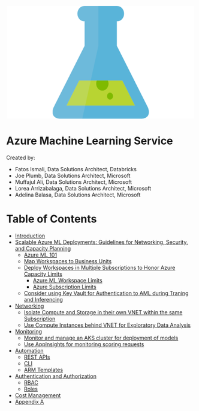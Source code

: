 <p align="center">
    <img width="500" height="300" src="Azure-ML-Icon.png">
</p>

# Azure Machine Learning Service 

Created by: 
* Fatos Ismali, Data Solutions Architect, Databricks 
* Joe Plumb, Data Solutions Architect, Microsoft
* Muffajul Ali, Data Solutions Architect, Microsoft
* Lorea Arrizabalaga, Data Solutions Architect, Microsoft
* Adelina Balasa, Data Solutions Architect, Microsoft

# Table of Contents

- [Introduction](#Introduction)
- [Scalable Azure ML Deployments: Guidelines for Networking, Security, and Capacity Planning](#scalable-ADB-Deployments-Guidelines-for-Networking-Security-and-Capacity-Planning)
  * [Azure ML 101](#Azure-Databricks-101)
  * [Map Workspaces to Business Units](#Map-Workspaces-to-Business-Divisions)
  * [Deploy Workspaces in Multiple Subscriptions to Honor Azure Capacity Limits](#Deploy-Workspaces-in-Multiple-Subscriptions-to-Honor-Azure-Capacity-Limits)
    + [Azure ML Workspace Limits](#ADB-Workspace-Limits)
    + [Azure Subscription Limits](#Azure-Subscription-Limits)
  * [Consider using Key Vault for Authentication to AML during Traning and Inferencing](#Consider-Isolating-Each-Workspace-in-its-own-VNet)
- [Networking](#Deploying-Applications-on-ADB-Guidelines-for-Selecting-Sizing-and-Optimizing-Clusters-Performance)
  * [Isolate Compute and Storage in their own VNET within the same Subscription](#Select-the-Largest-Vnet-CIDR)
  * [Use Compute Instances behind VNET for Exploratory Data Analysis](#Do-not-Store-any-Production-Data-in-Default-DBFS-Folders)
- [Monitoring](#Deploying-Applications-on-ADB-Guidelines-for-Selecting-Sizing-and-Optimizing-Clusters-Performance)
  * [Monitor and manage an AKS cluster for deployment of models](#Always-Hide-Secrets-in-a-Key-Vault)
  * [Use AppInsights for monitoring scoring requests](#Always-Hide-Secrets-in-a-Key-Vault)
- [Automation](#Deploying-Applications-on-ADB-Guidelines-for-Selecting-Sizing-and-Optimizing-Clusters-Performance)
  * [REST APIs](#support-interactive-analytics-using-shared-high-concurrency-clusters)
   * [CLI](#support-batch-etl-workloads-with-single-user-ephemeral-standard-clusters)
   * [ARM Templates](#favor-cluster-scoped-init-scripts-over-global-and-named-scripts)
- [Authentication and Authorization](#Running-ADB-Applications-Smoothly-Guidelines-on-Observability-and-Monitoring)
  * [RBAC](#Collect-resource-utilization-metrics-across-Azure-Databricks-cluster-in-a-Log-Analytics-workspace)
   + [Roles](#Querying-VM-metrics-in-log-analytics-once-you-have-started-the-collection-using-the-above-document)
- [Cost Management](#Running-ADB-Applications-Smoothly-Guidelines-on-Observability-and-Monitoring)
- [Appendix A](#Appendix-A)

